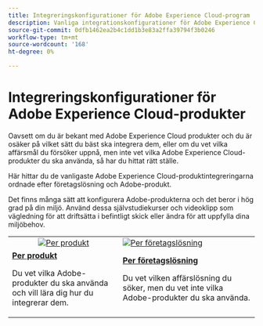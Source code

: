 ```yaml
---
title: Integreringskonfigurationer för Adobe Experience Cloud-program
description: Vanliga integrationskonfigurationer för Adobe Experience Cloud-produkter.
source-git-commit: 0dfb1462ea2b4c1dd1b3e83a2ffa39794f3b0246
workflow-type: tm+mt
source-wordcount: '168'
ht-degree: 0%

---
```



# Integreringskonfigurationer för Adobe Experience Cloud-produkter

Oavsett om du är bekant med Adobe Experience Cloud produkter och du är osäker på vilket sätt du bäst ska integrera dem, eller om du vet vilka affärsmål du försöker uppnå, men inte vet vilka Adobe Experience Cloud-produkter du ska använda, så har du hittat rätt ställe.

Här hittar du de vanligaste Adobe Experience Cloud-produktintegreringarna ordnade efter företagslösning och Adobe-produkt.

Det finns många sätt att konfigurera Adobe-produkterna och det beror i hög grad på din miljö.  Använd dessa självstudiekurser och videoklipp som vägledning för att driftsätta i befintligt skick eller ändra för att uppfylla dina miljöbehov.

<table>
<tr>
   <td style="vertical-align: middle; text-align: center;">
      <a  href="./integrations-between-applications/overview.md"><img alt="Per produkt" src="https://cdn.experienceleague.adobe.com/thumb/by-product.png"/></a>
   </td>
   <td>
      <a  href="./solution-categories/overview.md"><img alt="Per företagslösning" src="https://cdn.experienceleague.adobe.com/thumb/by-solution.png"/></a>
   </td>  
</tr>
<tr>
   <td>
      <div><strong><a href="./integrations-between-applications/overview.md">Per produkt</a></strong></div>
      <p>
        Du vet vilka Adobe-produkter du ska använda och vill lära dig hur du integrerar dem.
      </p>
   </td>
   <td>
      <div><strong><a href="./solution-categories/overview.md">Per företagslösning</a></strong></div>
      <p>
        Du vet vilken affärslösning du söker, men du vet inte vilka Adobe-produkter du ska använda.
      </p>
   </td>  
</tr>   
</table>
